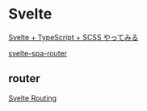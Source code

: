 # Svelte

[Svelte + TypeScript + SCSS やってみる](https://neos21.hatenablog.com/entry/2020/09/07/080000)

[svelte-spa-router](https://github.com/ItalyPaleAle/svelte-spa-router)

## router

[Svelte Routing](https://www.npmjs.com/package/svelte-routing)
